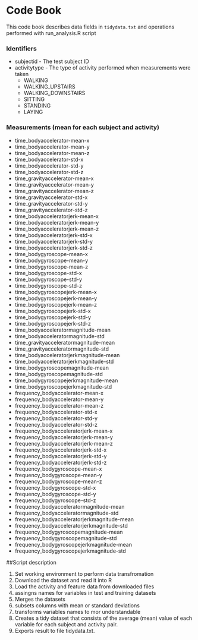 # Code Book

This code book describes data fields in `tidydata.txt` and operations performed with run_analysis.R script

### Identifiers

* subjectid - The test subject ID
* activitytype - The type of activity performed when measurements were taken
    * WALKING
  * WALKING_UPSTAIRS
  * WALKING_DOWNSTAIRS
  * SITTING
  * STANDING
  * LAYING

### Measurements (mean for each subject and activity)

* time_bodyaccelerator-mean-x
* time_bodyaccelerator-mean-y
* time_bodyaccelerator-mean-z
* time_bodyaccelerator-std-x
* time_bodyaccelerator-std-y
* time_bodyaccelerator-std-z
* time_gravityaccelerator-mean-x
* time_gravityaccelerator-mean-y
* time_gravityaccelerator-mean-z
* time_gravityaccelerator-std-x
* time_gravityaccelerator-std-y
* time_gravityaccelerator-std-z
* time_bodyacceleratorjerk-mean-x
* time_bodyacceleratorjerk-mean-y
* time_bodyacceleratorjerk-mean-z
* time_bodyacceleratorjerk-std-x
* time_bodyacceleratorjerk-std-y
* time_bodyacceleratorjerk-std-z
* time_bodygyroscope-mean-x
* time_bodygyroscope-mean-y
* time_bodygyroscope-mean-z
* time_bodygyroscope-std-x
* time_bodygyroscope-std-y
* time_bodygyroscope-std-z
* time_bodygyroscopejerk-mean-x
* time_bodygyroscopejerk-mean-y
* time_bodygyroscopejerk-mean-z
* time_bodygyroscopejerk-std-x
* time_bodygyroscopejerk-std-y
* time_bodygyroscopejerk-std-z
* time_bodyacceleratormagnitude-mean
* time_bodyacceleratormagnitude-std
* time_gravityacceleratormagnitude-mean
* time_gravityacceleratormagnitude-std
* time_bodyacceleratorjerkmagnitude-mean
* time_bodyacceleratorjerkmagnitude-std
* time_bodygyroscopemagnitude-mean
* time_bodygyroscopemagnitude-std
* time_bodygyroscopejerkmagnitude-mean
* time_bodygyroscopejerkmagnitude-std
* frequency_bodyaccelerator-mean-x
* frequency_bodyaccelerator-mean-y
* frequency_bodyaccelerator-mean-z
* frequency_bodyaccelerator-std-x
* frequency_bodyaccelerator-std-y
* frequency_bodyaccelerator-std-z
* frequency_bodyacceleratorjerk-mean-x
* frequency_bodyacceleratorjerk-mean-y
* frequency_bodyacceleratorjerk-mean-z
* frequency_bodyacceleratorjerk-std-x
* frequency_bodyacceleratorjerk-std-y
* frequency_bodyacceleratorjerk-std-z
* frequency_bodygyroscope-mean-x
* frequency_bodygyroscope-mean-y
* frequency_bodygyroscope-mean-z
* frequency_bodygyroscope-std-x
* frequency_bodygyroscope-std-y
* frequency_bodygyroscope-std-z
* frequency_bodyacceleratormagnitude-mean
* frequency_bodyacceleratormagnitude-std
* frequency_bodyacceleratorjerkmagnitude-mean
* frequency_bodyacceleratorjerkmagnitude-std
* frequency_bodygyroscopemagnitude-mean
* frequency_bodygyroscopemagnitude-std
* frequency_bodygyroscopejerkmagnitude-mean
* frequency_bodygyroscopejerkmagnitude-std

##Script description
1. Set working environment to perform data transfromation
2. Download the dataset and read it into R
3. Load the activity and feature data from downloaded files
4. assingns names for variables in test and training datasets
5. Merges the datasets
6. subsets columns with mean or standard deviations
7. transforms variables names to mor understandable
8. Creates a tidy dataset that consists of the average (mean) value of each variable for each subject and activity pair.
9. Exports result to file tidydata.txt.
